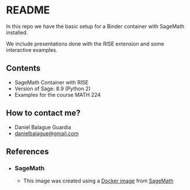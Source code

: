 # README #

In this repo we have the basic setup for a Binder container with SageMath installed.

We include presentations done with the RISE extension and some interactive examples.

## Contents
* SageMath Container with RISE
* Version of Sage: 8.9 (Python 2)
* Examples for the course MATH 224

## How to contact me? ##

* Daniel Balague Guardia
* danielbalague@gmail.com

## References ##
- ### SageMath ###
    * This image was created using a [Docker image](https://hub.docker.com/r/sagemath/sagemath) from [SageMath](https://sagemath.org/) 